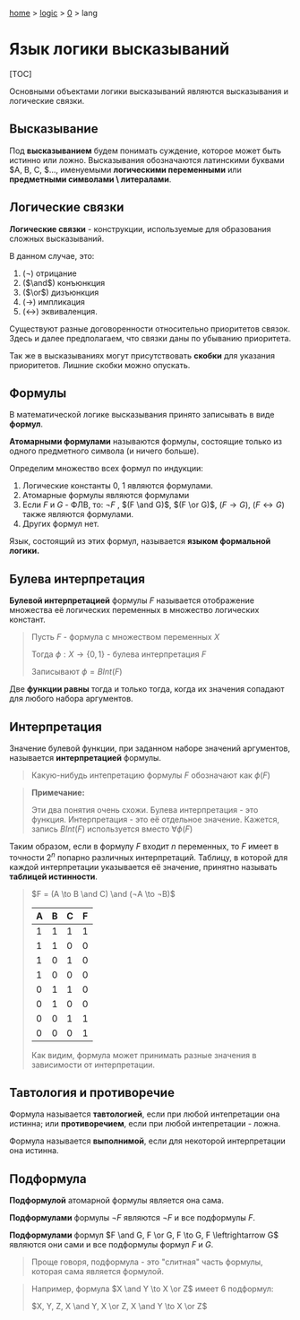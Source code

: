 <script type="text/x-mathjax-config">MathJax.Hub.Config({tex2jax: {inlineMath: [['$','$']]}});</script><script src='https://cdnjs.cloudflare.com/ajax/libs/mathjax/2.7.5/MathJax.js?config=TeX-MML-AM_CHTML' async></script>
[home](../../) > [logic](../) > [0](./) > lang

# Язык логики высказываний

[TOC]

Основными объектами логики высказываний являются высказывания и логические связки.

## Высказывание

Под **высказыванием** будем понимать суждение, которое может быть истинно или ложно. Высказывания обозначаются латинскими буквами $A, B, C, $..., именуемыми **логическими переменными** или **предметными символами \ литералами**.

## Логические связки

**Логические связки** - конструкции, используемые для образования сложных высказываний.

В данном случае, это: 

1. (¬) отрицание
2. ($\and$) конъюнкция
3. ($\or$) дизъюнкция
4. ($\to$) импликация
5. ($\leftrightarrow$) эквиваленция.

Существуют разные договоренности относительно приоритетов связок. Здесь и далее предполагаем, что связки даны по убыванию приоритета.

Так же в высказываниях могут присутствовать **скобки** для указания приоритетов. Лишние скобки можно опускать.

## Формулы

В математической логике высказывания принято записывать в виде **формул**. 

**Атомарными формулами** называются формулы, состоящие только из одного предметного символа (и ничего больше).

Определим множество всех формул по индукции:

1. Логические константы 0, 1 являются формулами.
2. Атомарные формулы являются формулами
3. Если $F$ и $G$ - ФЛВ, то: ¬$F$ , $(F \and G)$, $(F \or G)$, $(F \to G)$, $(F \leftrightarrow G)$ также являются формулами.
4. Других формул нет.

Язык, состоящий из этих формул, называется **языком формальной логики.**

## Булева интерпретация

**Булевой интерпретацией** формулы $F$ называется отображение множества её логических переменных в множество логических констант. 

> Пусть $F$ - формула с множеством переменных $X$
>
> Тогда $\phi : X \to \{0, 1\}$ - булева интерпретация $F$
>
> Записывают $\phi = BInt(F)$

Две **функции равны** тогда и только тогда, когда их значения сопадают для любого набора аргументов.

## Интерпретация

Значение булевой функции, при заданном наборе значений аргументов, называется **интерпретацией** формулы.

> Какую-нибудь интепретацию формулы $F$ обозначают как $\phi(F)$

> **Примечание:**
>
> Эти два понятия очень схожи. Булева интерпретация - это функция. Интерпретация - это её отдельное значение. Кажется, запись $BInt(F)$ используется вместо $\forall \phi(F)$

Таким образом, если в формулу $F$ входит $n$ переменных, то $F$ имеет в точности $2^n$ попарно различных интерпретаций. Таблицу, в которой для каждой интерпретации указывается её значение, принятно называть **таблицей истинности**.

> $F = (A \to B \and C) \and (¬A \to ¬B)$
>
> | A    | B    | C    | F    |
> | ---- | ---- | ---- | ---- |
> | 1    | 1    | 1    | 1    |
> | 1    | 1    | 0    | 0    |
> | 1    | 0    | 1    | 0    |
> | 1    | 0    | 0    | 0    |
> | 0    | 1    | 1    | 0    |
> | 0    | 1    | 0    | 0    |
> | 0    | 0    | 1    | 1    |
> | 0    | 0    | 0    | 1    |
>
> Как видим, формула может принимать разные значения в зависимости от интерпретации.

## Тавтология и противоречие

Формула называется **тавтологией**, если при любой интепретации она истинна; или **противоречием**, если при любой интепретации - ложна.

Формула называется **выполнимой**, если для некоторой интерпретации она истинна.

## Подформула

**Подформулой** атомарной формулы является она сама.

**Подформулами** формулы $¬F$ являются $¬F$ и все подформулы $F$.

**Подформулами** формул $F \and G, F \or G, F \to G, F \leftrightarrow G$ являются они сами и все подформулы формул $F$ и $G$.

> Проще говоря, подформула - это "слитная" часть формулы, которая сама является формулой.

> Например, формула $X \and Y \to X \or Z$ имеет 6 подформул:
>
> $X, Y, Z, X \and Y, X \or Z, X \and Y \to X \or Z$